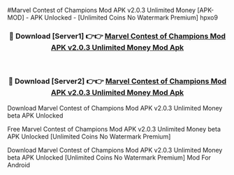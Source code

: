 #Marvel Contest of Champions Mod APK v2.0.3 Unlimited Money [APK-MOD] - APK Unlocked - [Unlimited Coins No Watermark Premium] hpxo9



<div align="center">

<h3>🔴 Download [Server1] 👉👉 <a href="https://momento.my/?title=Marvel_Contest_of_Champions_Mod_APK_v2.0.3_Unlimited_Money">Marvel Contest of Champions Mod APK v2.0.3 Unlimited Money Mod Apk</a></h3><br>

<h3>🔴 Download [Server2] 👉👉 <a href="https://momento.my/?title=Marvel_Contest_of_Champions_Mod_APK_v2.0.3_Unlimited_Money">Marvel Contest of Champions Mod APK v2.0.3 Unlimited Money Mod Apk</a></h3>
</div>



Download Marvel Contest of Champions Mod APK v2.0.3 Unlimited Money beta APK Unlocked

Free Marvel Contest of Champions Mod APK v2.0.3 Unlimited Money beta APK Unlocked [Unlimited Coins No Watermark Premium]

Download Marvel Contest of Champions Mod APK v2.0.3 Unlimited Money beta APK Unlocked [Unlimited Coins No Watermark Premium] Mod For Android
